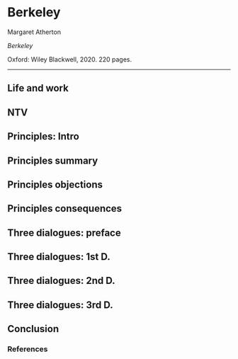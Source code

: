 Berkeley
==========================================================

Margaret Atherton

*Berkeley*

Oxford: Wiley Blackwell, 2020. 220 pages.

---

## Life and work



## NTV



## Principles: Intro


## Principles summary


## Principles objections


## Principles consequences


## Three dialogues: preface


## Three dialogues: 1st D.


## Three dialogues: 2nd D.


## Three dialogues: 3rd D.



## Conclusion



### References


